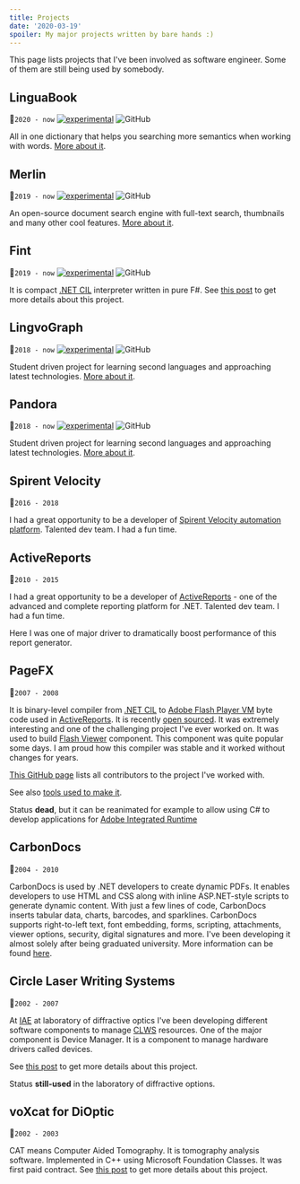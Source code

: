 ```yaml
---
title: Projects
date: '2020-03-19'
spoiler: My major projects written by bare hands :)
---
```


This page lists projects that I've been involved as software engineer.
Some of them are still being used by somebody.

## LinguaBook
:calendar:<span class="calendar">`2020 - now`</span>
[![experimental](http://badges.github.io/stability-badges/dist/experimental.svg)](/linguabook)
![GitHub](https://img.shields.io/github/license/sergeyt/pandora?style=flat-square)

All in one dictionary that helps you searching more semantics when working with words. [More about it](/linguabook).

## Merlin
:calendar:<span class="calendar">`2019 - now`</span>
[![experimental](http://badges.github.io/stability-badges/dist/experimental.svg)](/merlin)
![GitHub](https://img.shields.io/github/license/sergeyt/pandora?style=flat-square)

An open-source document search engine with full-text search, thumbnails and many other cool features. [More about it](/merlin).

## Fint
:calendar:<span class="calendar">`2019 - now`</span>
[![experimental](http://badges.github.io/stability-badges/dist/experimental.svg)](/fint)
![GitHub](https://img.shields.io/github/license/sergeyt/fint?style=flat-square)

It is compact [.NET CIL](https://en.wikipedia.org/wiki/Common_Intermediate_Language) interpreter written in pure F#.
See [this post](/fint) to get more details about this project.

## LingvoGraph
:calendar:<span class="calendar">`2018 - now`</span>
[![experimental](http://badges.github.io/stability-badges/dist/experimental.svg)](/lingvograph)
![GitHub](https://img.shields.io/github/license/sergeyt/pandora?style=flat-square)

Student driven project for learning second languages and approaching latest technologies. [More about it](/lingvograph).

## Pandora
:calendar:<span class="calendar">`2018 - now`</span>
[![experimental](http://badges.github.io/stability-badges/dist/experimental.svg)](/pandora)
![GitHub](https://img.shields.io/github/license/sergeyt/pandora?style=flat-square)

Student driven project for learning second languages and approaching latest technologies. [More about it](/pandora).

## Spirent Velocity
:calendar:<span class="calendar">`2016 - 2018`</span>

I had a great opportunity to be a developer of [Spirent Velocity automation platform](/velocity). Talented dev team. I had a fun time.

## ActiveReports
:calendar:<span class="calendar">`2010 - 2015`</span>

I had a great opportunity to be a developer of [ActiveReports](activereports) - one of the advanced and complete reporting platform for .NET. Talented dev team. I had a fun time.

Here I was one of major driver to dramatically boost performance of this report generator.

## PageFX
:calendar:<span class="calendar">`2007 - 2008`</span>

It is binary-level compiler from [.NET CIL](https://en.wikipedia.org/wiki/Common_Intermediate_Language) to [Adobe Flash Player VM](https://www.adobe.com/content/dam/acom/en/devnet/pdf/avm2overview.pdf) byte code used in [ActiveReports](https://www.grapecity.com/activereports).
It is recently [open sourced](/flash-viewer-story).
It was extremely interesting and one of the challenging project I've ever worked on.
It was used to build [Flash Viewer](http://help.grapecity.com/activereports/webhelp/Legacy/ActiveReports6/topic124.html) component. This component was quite popular some days.
I am proud how this compiler was stable and it worked without changes for years.

[This GitHub page](https://github.com/GrapeCity/pagefx) lists all contributors to the project I've worked with.

See also [tools used to make it](/pagefx).

Status **dead**, but it can be reanimated for example to allow using C# to develop applications for [Adobe Integrated Runtime](https://get.adobe.com/air/)

## CarbonDocs
:calendar:<span class="calendar">`2004 - 2010`</span>

CarbonDocs is used by .NET developers to create dynamic PDFs. It enables developers to use HTML and CSS along with inline ASP.NET-style scripts to generate dynamic content. With just a few lines of code, CarbonDocs inserts tabular data, charts, barcodes, and sparklines. CarbonDocs supports right-to-left text, font embedding, forms, scripting, attachments, viewer options, security, digital signatures and more.
I've been developing it almost solely after being graduated university. More information can be found [here](https://carbondocs.windows10compatible.com/).

## Circle Laser Writing Systems
:calendar:<span class="calendar">`2002 - 2007`</span>

At [IAE](https://www.iae.nsk.su/en/) at laboratory of diffractive optics I've been developing different software components to manage [CLWS](http://denktech.com/img/pclws300.jpg) resources. One of the major component is Device Manager. It is a component to manage hardware drivers called devices.

See [this post](/clws) to get more details about this project.

Status **still-used** in the laboratory of diffractive options.

## voXcat for DiOptic
:calendar:<span class="calendar">`2002 - 2003`</span>

CAT means Computer Aided Tomography. It is tomography analysis software.
Implemented in C++ using Microsoft Foundation Classes.
It was first paid contract.
See [this post](/voxcat) to get more details about this project.
